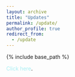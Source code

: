 ```yaml
---
layout: archive
title: "Updates"
permalink: /update/
author_profile: true
redirect_from:
  - /update
---
```


{% include base_path %}

 <a href="https://sites.google.com/view/selimsarowar13/updates" target="\_blank" style="color: #A7EEF3; text-decoration:none"> Click here</a>.
